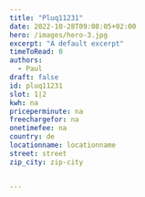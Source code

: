 ```yaml
---
title: "Pluq11231"
date: 2022-10-28T09:08:05+02:00
hero: /images/hero-3.jpg
excerpt: "A default excerpt"
timeToRead: 0
authors:
  - Paul
draft: false
id: pluq11231
slot: 1|2
kwh: na
priceperminute: na
freechargefor: na
onetimefee: na
country: de
locationname: locationname
street: street
zip_city: zip-city


---
```

